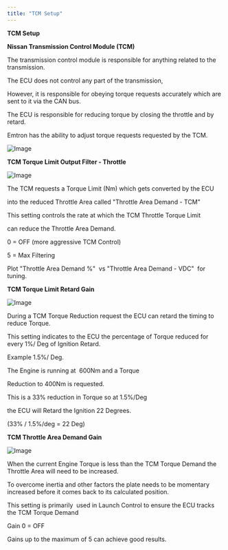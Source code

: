 ```yaml
---
title: "TCM Setup"
---
```



**TCM Setup**


**Nissan Transmission Control Module (TCM)** &nbsp;


The transmission control module is responsible for anything related to the transmission.&nbsp;

The ECU does not control any part of the transmission,&nbsp;

However, it is responsible for obeying torque requests accurately which are sent to it via the CAN bus.&nbsp;

The ECU is responsible for reducing torque by closing the throttle and by retard.&nbsp;

Emtron has the ability to adjust torque requests requested by the TCM.&nbsp;


![Image](</lib/AAAA70.jpg>)


**TCM Torque Limit Output Filter - Throttle**&nbsp;


![Image](</lib/AAAA51.jpg>)


The TCM requests a Torque Limit (Nm) which gets converted by the ECU

into the reduced Throttle Area called "Throttle Area Demand - TCM"


This setting controls the rate at which the TCM Throttle Torque Limit&nbsp;

can reduce the Throttle Area Demand.


&#48; = OFF (more aggressive TCM Control)

&#53; = Max Filtering


Plot "Throttle Area Demand %"&nbsp; vs "Throttle Area Demand - VDC"&nbsp; for tuning.


**TCM Torque Limit Retard Gain**&nbsp;


![Image](</lib/AAAA52.jpg>)


During a TCM Torque Reduction request the ECU can retard the timing to reduce Torque.&nbsp;

This setting indicates to the ECU the percentage of Torque reduced for every 1%/ Deg of Ignition Retard.


Example 1.5%/ Deg.&nbsp;

The Engine is running at&nbsp; 600Nm and a Torque&nbsp;

Reduction to 400Nm is requested.&nbsp;


This is a 33% reduction in Torque so at 1.5%/Deg&nbsp;

the ECU will Retard the Ignition 22 Degrees.


(33% / 1.5%/deg = 22 Deg)


**TCM Throttle Area Demand Gain**&nbsp;


![Image](</lib/AAAA53.jpg>)&nbsp;


When the current Engine Torque is less than the TCM Torque Demand the Throttle Area will need to be increased.&nbsp;

To overcome inertia and other factors the plate needs to be momentary increased before it comes back to its calculated position.&nbsp; &nbsp;


This setting is primarily&nbsp; used in Launch Control to ensure the ECU tracks the TCM Torque Demand&nbsp;


Gain 0 = OFF

Gains up to the maximum of 5 can achieve good results.&nbsp;

